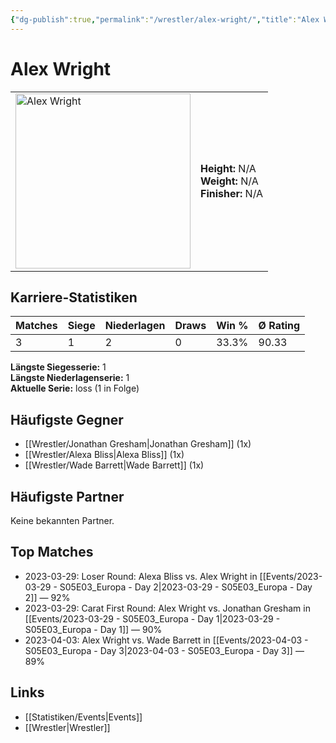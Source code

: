 ```yaml
---
{"dg-publish":true,"permalink":"/wrestler/alex-wright/","title":"Alex Wright","tags":["wrestler"],"noteIcon":""}
---
```



# Alex Wright

<table>
        <tr>
        <td><img src="https://github.com/CptSpaulding1980/choke-slam-wrestling/releases/download/images/Alex_Wright.png" width="280" alt="Alex Wright"></td>
        <td>
        <b>Height:</b> N/A<br>
        <b>Weight:</b> N/A<br>
        <b>Finisher:</b> N/A<br>
        </td>
        </tr>
        </table>
        
## Karriere-Statistiken

| Matches | Siege | Niederlagen | Draws | Win % | Ø Rating |
|---------|-------|-------------|-------|-------|-----------|
| 3 | 1 | 2 | 0 | 33.3% | 90.33 |

**Längste Siegesserie:** 1<br>**Längste Niederlagenserie:** 1<br>**Aktuelle Serie:** loss (1 in Folge)


## Häufigste Gegner
- [[Wrestler/Jonathan Gresham\|Jonathan Gresham]] (1x)
- [[Wrestler/Alexa Bliss\|Alexa Bliss]] (1x)
- [[Wrestler/Wade Barrett\|Wade Barrett]] (1x)

## Häufigste Partner
Keine bekannten Partner.

## Top Matches
- 2023-03-29: Loser Round: Alexa Bliss vs. Alex Wright in [[Events/2023-03-29 - S05E03_Europa - Day 2\|2023-03-29 - S05E03_Europa - Day 2]] — 92%
- 2023-03-29: Carat First Round: Alex Wright vs. Jonathan Gresham in [[Events/2023-03-29 - S05E03_Europa - Day 1\|2023-03-29 - S05E03_Europa - Day 1]] — 90%
- 2023-04-03: Alex Wright vs. Wade Barrett in [[Events/2023-04-03 - S05E03_Europa - Day 3\|2023-04-03 - S05E03_Europa - Day 3]] — 89%

## Links
- [[Statistiken/Events\|Events]]
- [[Wrestler\|Wrestler]]
